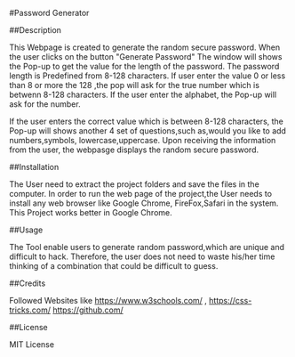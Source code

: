 #Password Generator

##Description

This Webpage is created to generate the random secure password. When the user clicks on the button "Generate Password" The window will shows the Pop-up to get the value for the length of the password. The password length is Predefined from 8-128 characters. If user enter the value 0 or less than 8 or more the 128 ,the pop will ask for the true number which is betwenn 8-128 characters. If the user enter the alphabet, the Pop-up will ask for the number.

If the user enters the correct value which is between 8-128 characters, the Pop-up will shows another 4 set of questions,such as,would you like to add numbers,symbols, lowercase,uppercase.
Upon receiving the information from the user, the webpasge displays the random secure password. 


##Installation

The User need to extract the project folders and save the files in the computer. In order to run the web page of the project,the User needs to install any web browser like Google Chrome, FireFox,Safari in the system. This Project works better in Google Chrome.

##Usage 

The Tool enable users to generate random password,which are unique and difficult to hack. Therefore, the user does not need to waste his/her time thinking of a combination that could be difficult to guess.

##Credits 

Followed Websites like https://www.w3schools.com/ , https://css-tricks.com/ https://github.com/

##License 

MIT License



